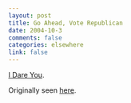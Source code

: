 ```yaml
--- 
layout: post
title: Go Ahead, Vote Republican
date: 2004-10-3
comments: false
categories: elsewhere
link: false
---
```

<a href="http://zanshin.net/images/gopconstrm.mov" title="Scare Tactics">I Dare You</a>.

Originally seen <a href="http://home.earthlink.net/~houval/gopconstrm.mov" title="GOP Out Takes">here</a>.
